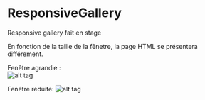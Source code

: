 # ResponsiveGallery
Responsive gallery fait en stage

En fonction de la taille de la fênetre, la page HTML se présentera différement.

Fenêtre agrandie :
</br>
![alt tag](https://cloud.githubusercontent.com/assets/17911035/14225445/7be8fc0a-f8c3-11e5-9061-aeb7ba2ffc1c.png)

Fenêtre réduite:
![alt tag](https://cloud.githubusercontent.com/assets/17911035/14225446/7be94bf6-f8c3-11e5-8a5c-fa36c1af5a09.png)

